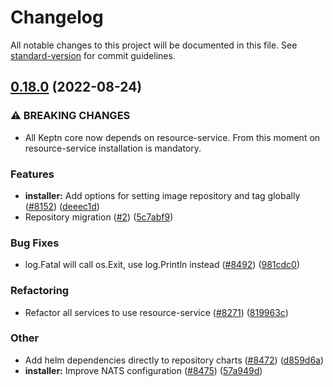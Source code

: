 # Changelog

All notable changes to this project will be documented in this file. See [standard-version](https://github.com/conventional-changelog/standard-version) for commit guidelines.

## [0.18.0](https://github.com/keptn-contrib/helm-service/compare/0.17.0...0.18.0) (2022-08-24)


### ⚠ BREAKING CHANGES

* All Keptn core now depends on resource-service. From this moment on resource-service installation is mandatory.

### Features

* **installer:** Add options for setting image repository and tag globally ([#8152](https://github.com/keptn-contrib/helm-service/issues/8152)) ([deeec1d](https://github.com/keptn-contrib/helm-service/commit/deeec1d132772dd13923de2a1ac5ac15f3e2cf52))
* Repository migration ([#2](https://github.com/keptn-contrib/helm-service/issues/2)) ([5c7abf9](https://github.com/keptn-contrib/helm-service/commit/5c7abf98936417eae4b1060db54948c809fc9629))


### Bug Fixes

* log.Fatal will call os.Exit, use log.Println instead ([#8492](https://github.com/keptn-contrib/helm-service/issues/8492)) ([981cdc0](https://github.com/keptn-contrib/helm-service/commit/981cdc09c7a0b815a9444fb032bb76f292398f6c))


### Refactoring

* Refactor all services to use resource-service ([#8271](https://github.com/keptn-contrib/helm-service/issues/8271)) ([819963c](https://github.com/keptn-contrib/helm-service/commit/819963c2118e2a06dcaf132af5840d95d8a8630a))


### Other

* Add helm dependencies directly to repository charts ([#8472](https://github.com/keptn-contrib/helm-service/issues/8472)) ([d859d6a](https://github.com/keptn-contrib/helm-service/commit/d859d6a99e1db8056d94113637f26878e548f17f))
* **installer:** Improve NATS configuration ([#8475](https://github.com/keptn-contrib/helm-service/issues/8475)) ([57a949d](https://github.com/keptn-contrib/helm-service/commit/57a949d83a3f07fae18c0ee9dc71c210b21640b3))
